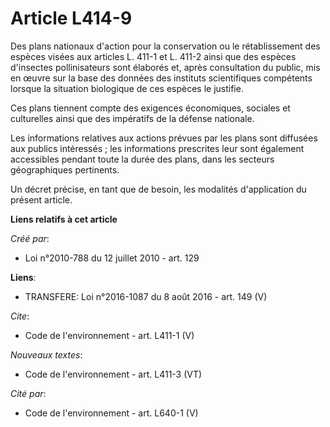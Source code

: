 # Article L414-9

Des plans nationaux d'action pour la conservation ou le rétablissement des espèces visées aux articles L. 411-1 et L. 411-2
ainsi que des espèces d'insectes pollinisateurs sont élaborés et, après consultation du public, mis en œuvre sur la base des
données des instituts scientifiques compétents lorsque la situation biologique de ces espèces le justifie. 

Ces plans tiennent compte des exigences économiques, sociales et culturelles ainsi que des impératifs de la défense
nationale. 

Les informations relatives aux actions prévues par les plans sont diffusées aux publics intéressés ; les informations
prescrites leur sont également accessibles pendant toute la durée des plans, dans les secteurs géographiques pertinents. 

Un décret précise, en tant que de besoin, les modalités d'application du présent article.

**Liens relatifs à cet article**

_Créé par_:

  - Loi n°2010-788 du 12 juillet 2010 - art. 129

**Liens**:

  - TRANSFERE: Loi n°2016-1087 du 8 août 2016 - art. 149 (V)

_Cite_:

  - Code de l'environnement - art. L411-1 (V)

_Nouveaux textes_:

  - Code de l'environnement - art. L411-3 (VT)

_Cité par_:

  - Code de l'environnement - art. L640-1 (V)
